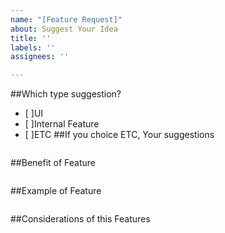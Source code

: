 ```yaml
---
name: "[Feature Request]"
about: Suggest Your Idea
title: ''
labels: ''
assignees: ''

---
```


##Which type suggestion?
- [ ]UI
- [ ]Internal Feature
- [ ]ETC
##If you choice ETC, Your suggestions
```
```
##Benefit of Feature
```
```
##Example of Feature
```
```
##Considerations of this Features

